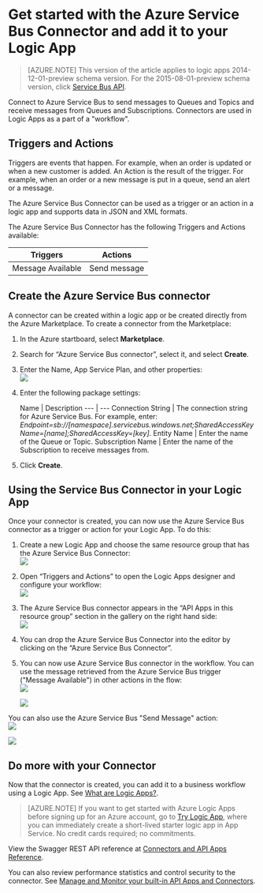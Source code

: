 <properties
   pageTitle="Using the Azure Service Bus Connector in Logic Apps | Microsoft Azure App Service"
   description="How to create and configure the Azure Service Bus Connector or API app and use it in a logic app in Azure App Service"
   services="app-service\logic"
   documentationCenter=".net,nodejs,java"
   authors="rajeshramabathiran"
   manager="erikre"
   editor=""/>

<tags
   ms.service="app-service-logic"
   ms.devlang="multiple"
   ms.topic="article"
   ms.tgt_pltfrm="na"
   ms.workload="integration"
   ms.date="03/16/2016"
   ms.author="rajram"/>


# Get started with the Azure Service Bus Connector and add it to your Logic App 
>[AZURE.NOTE] This version of the article applies to logic apps 2014-12-01-preview schema version. For the 2015-08-01-preview schema version, click [Service Bus API](../connectors/connectors-create-api-servicebus.md).

Connect to Azure Service Bus to send messages to Queues and Topics and receive messages from Queues and Subscriptions. Connectors are used in Logic Apps as a part of a "workflow". 

## Triggers and Actions
Triggers are events that happen. For example, when an order is updated or when a new customer is added. An Action is the result of the trigger. For example, when an order or a new message is put in a queue, send an alert or a message.  

The Azure Service Bus Connector can be used as a trigger or an action in a logic app and supports data in JSON and XML formats.

The Azure Service Bus Connector has the following Triggers and Actions available:

Triggers | Actions
--- | ---
Message Available | Send message

## Create the Azure Service Bus connector
A connector can be created within a logic app or be created directly from the Azure Marketplace. To create a connector from the Marketplace:  

1. In the Azure startboard, select **Marketplace**.
2. Search for “Azure Service Bus connector”, select it, and select **Create**.
3. Enter the Name, App Service Plan, and other properties:  
	![][1]

4. Enter the following package settings:

	Name | Description
--- | ---
Connection String | The connection string for Azure Service Bus. For example, enter: *Endpoint=sb://[namespace].servicebus.windows.net;SharedAccessKeyName=[name];SharedAccessKey=[key]*.
Entity Name | Enter the name of the Queue or Topic.
Subscription Name | Enter the name of the Subscription to receive messages from.

5. Click **Create**.

## Using the Service Bus Connector in your Logic App
Once your connector is created, you can now use the Azure Service Bus connector as a trigger or action for your Logic App. To do this:

1.	Create a new Logic App and choose the same resource group that has the Azure Service Bus Connector:  
	![][2]

2.	Open “Triggers and Actions” to open the Logic Apps designer and configure your workflow:  
	![][3]

3. The Azure Service Bus connector appears in the “API Apps in this resource group” section in the gallery on the right hand side:  
	![][4]

4. You can drop the Azure Service Bus Connector into the editor by clicking on the “Azure Service Bus Connector”.

5.	You can now use Azure Service Bus connector in the workflow. You can use the message retrieved from the Azure Service Bus trigger ("Message Available") in other actions in the flow:  
	![][5]  

	![][6]

You can also use the Azure Service Bus "Send Message" action:  
![][7]  

![][8]

## Do more with your Connector
Now that the connector is created, you can add it to a business workflow using a Logic App. See [What are Logic Apps?](app-service-logic-what-are-logic-apps.md).

>[AZURE.NOTE] If you want to get started with Azure Logic Apps before signing up for an Azure account, go to [Try Logic App](https://tryappservice.azure.com/?appservice=logic), where you can immediately create a short-lived starter logic app in App Service. No credit cards required; no commitments.

View the Swagger REST API reference at [Connectors and API Apps Reference](http://go.microsoft.com/fwlink/p/?LinkId=529766).

You can also review performance statistics and control security to the connector. See [Manage and Monitor your built-in API Apps and Connectors](app-service-logic-monitor-your-connectors.md).


<!--Image references-->
[1]: ./media/app-service-logic-connector-azureservicebus/img1.PNG
[2]: ./media/app-service-logic-connector-azureservicebus/img2.PNG
[3]: ./media/app-service-logic-connector-azureservicebus/img3.png
[4]: ./media/app-service-logic-connector-azureservicebus/img4.PNG
[5]: ./media/app-service-logic-connector-azureservicebus/img5.PNG
[6]: ./media/app-service-logic-connector-azureservicebus/img6.PNG
[7]: ./media/app-service-logic-connector-azureservicebus/img7.PNG
[8]: ./media/app-service-logic-connector-azureservicebus/img8.PNG
